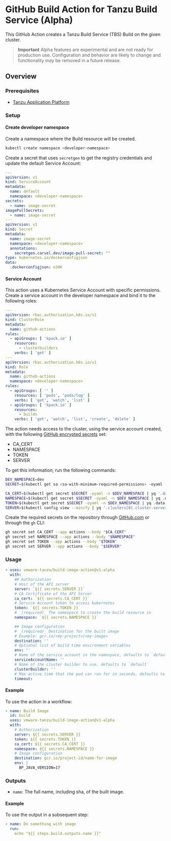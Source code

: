 # GitHub Build Action for Tanzu Build Service (Alpha)

This GitHub Action creates a Tanzu Build Service (TBS) Build on the given cluster.

> **Important** Alpha features are experimental and are not ready for production use. Configuration and behavior are
> likely to change and functionality may be removed in a future release.

## Overview

### Prerequisites
- [Tanzu Application Platform](../install-intro.hbs.md)


### Setup
#### Create developer namespace
Create a namespace where the Build resource will be created.
```bash
kubectl create namespace <developer-namespace>
```

Create a secret that uses `secretgen` to get the registry credentials and update the default Service Account:
```yaml
---
apiVersion: v1
kind: ServiceAccount
metadata:
  name: default
  namespace: <developer-namespace>
secrets:
  - name: image-secret
imagePullSecrets:
  - name: image-secret
---
apiVersion: v1
kind: Secret
metadata:
  name: image-secret
  namespace: <developer-namespace>
  annotations:
    secretgen.carvel.dev/image-pull-secret: ""
type: kubernetes.io/dockerconfigjson
data:
  .dockerconfigjson: e30K
```

#### Service Account
This action uses a Kubernetes Service Account with specific permissions.
Create a service account in the developer namespace and bind it to the following roles:

```yaml
---
apiVersion: rbac.authorization.k8s.io/v1
kind: ClusterRole
metadata:
  name: github-actions
rules:
  - apiGroups: [ 'kpack.io' ]
    resources:
      - clusterbuilders
    verbs: [ 'get' ]
---
apiVersion: rbac.authorization.k8s.io/v1
kind: Role
metadata:
  name: github-actions
  namespace: <developer-namespace>
rules:
  - apiGroups: [ '' ]
    resources: [ 'pods', 'pods/log' ]
    verbs: [ 'get', 'watch', 'list' ]
  - apiGroups: [ 'kpack.io' ]
    resources:
      - builds
    verbs: [ 'get', 'watch', 'list', 'create', 'delete' ]
```

The action needs access to the cluster, using the service account created, with the
following [GitHub encrypted secrets](https://docs.github.com/en/actions/security-guides/encrypted-secrets) set:
- CA_CERT
- NAMESPACE
- TOKEN
- SERVER

To get this information, run the following commands:

```bash
DEV_NAMESPACE=dev
SECRET=$(kubectl get sa <sa-with-minimum-required-permissions> -oyaml -n $DEV_NAMESPACE | yq '.secrets[0].name')

CA_CERT=$(kubectl get secret $SECRET -oyaml -n $DEV_NAMESPACE | yq '.data."ca.crt"')
NAMESPACE=$(kubectl get secret $SECRET -oyaml -n $DEV_NAMESPACE | yq .data.namespace | base64 -d)
TOKEN=$(kubectl get secret $SECRET -oyaml -n $DEV_NAMESPACE | yq .data.token | base64 -d)
SERVER=$(kubectl config view --minify | yq '.clusters[0].cluster.server')
```

Create the required secrets on the repository
through [GitHub.com](https://docs.github.com/en/actions/security-guides/encrypted-secrets#creating-encrypted-secrets-for-a-repository)
or through the `gh` CLI:

```bash
gh secret set CA_CERT --app actions --body "$CA_CERT"
gh secret set NAMESPACE --app actions --body "$NAMESPACE"
gh secret set TOKEN --app actions --body "$TOKEN"
gh secret set SERVER --app actions --body "$SERVER"
```

### Usage

```yaml
- uses: vmware-tanzu/build-image-action@v1-alpha
  with:
    ## Authorization
    # Host of the API server
    server: `${{ secrets.SERVER }}`
    # CA Certificate of the API Server
    ca_cert: `${{ secrets.CA_CERT }}`
    # Service Account token to access kubernetes
    token: `${{ secrets.TOKEN }}`
    # _(required)_ The namespace to create the build resource in
    namespace: `${{ secrets.NAMESPACE }}`

    ## Image configuration
    # _(required)_ Destination for the built image
    # Example: gcr.io/<my-project>/<my-image>
    destination: ''
    # Optional list of build time environment variables
    env: ''
    # Name of the service account in the namespace, defaults to `default`
    serviceAccountName: ''
    # Name of the cluster builder to use, defaults to `default`
    clusterBuilder: ''
    # Max active time that the pod can run for in seconds, defaults to 3600
    timeout:
```

#### Example

To use the action in a workflow:

```yaml
- name: Build Image
  id: build
  uses: vmware-tanzu/build-image-action@v1-alpha
  with:
    # Authorization
    server: ${{ secrets.SERVER }}
    token: ${{ secrets.TOKEN }}
    ca_cert: ${{ secrets.CA_CERT }}
    namespace: ${{ secrets.NAMESPACE }}
    # Image configuration
    destination: gcr.io/project-id/name-for-image
    env: |
      BP_JAVA_VERSION=17
```

### Outputs

- `name`: The full name, including sha, of the built image.

#### Example

To use the output in a subsequent step:

```yaml
- name: Do something with image
  run:
    echo "${{ steps.build.outputs.name }}"
```
